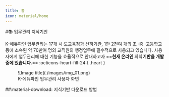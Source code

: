 ```yaml
---
title: 홈
icon: material/home
---
```

<!--
<figure markdown="span">
  ![Image title](./images/img_01.png)
</figure>
-->

#:books: 업무관리 지식기반 

K-에듀파인 업무관리는 17개 시·도교육청과 산하기관, 1만 2천여 개의 초 ·중 ·고등학교 등에 소속된 약 70만여 명의 교직원의 행정업무에 필수적으로 사용되고 있습니다. 사용자에게 업무관리에 대한 기능을 효율적으로 안내하고자 ==**현재 온라인 지식기반을 개발중에 있습니다.**== :octicons-heart-fill-24:{ .heart }

<figure markdown="span">
  ![Image title](./images/img_01.png)
  <figcaption>K-에듀파인 업무관리 사용자 화면</figcaption>
</figure>

##:material-download: 지식기반 다운로드 방법




